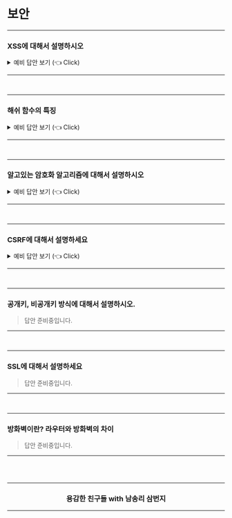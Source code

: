 # 보안

--------------------------------

### XSS에 대해서 설명하시오

<details>
   <summary> 예비 답안 보기 (👈 Click)</summary>
<br />

- 개념
	- Cross-site 스크립팅 공격, 사이트 간 스크립팅 공격
	- 사용자가 입력한 정보를 출력할 때 스크립트가 실행되도록 하는 공격기법
	웹사이트 관리자가 아닌 이가 웹 페이지에 악성 스크립트를 삽입할 수 있는 취약점이다.
	- 이 취약점은 웹 애플리케이션이 사용자로부터 입력 받은 값을 제대로 검사하지 않고 사용할 경우 나타난다.
	- 이 취약점으로 해커가 사용자의 정보(쿠키, 세션 등)를 탈취하거나, 자동으로 비정상적인 기능을 수행하게 할 수 있다.
	- 누군가가 중간에서 사용자의 세션 아이디를 훔친다면 그 사용자처럼 로그인할 수 있게 된다.

- 방어 방법
	- htmlspecialchars 사용
	- 이 함수는 html 코드를 해석하지 않고 화면에 그대로 출력하도록 변환
	- 쿠키는 XSS 공격과 CSRF 공격 등에 취약하기 때문에
	쿠키 속성 HttpOnly 옵션을 활성화한다.
	- HttpOnly: true를 주면 자바스크립트를 통해서 쿠키 값에 접근할 수 없다.
	- XSS 공격 방지
	 - 세션 옵션 Secure을 활성화
	 - HTTPS에서만 쿠키가 전송된다. (즉, HTTPS에서만 세션 정보를 주고받을 수 있다.)
	- XSS 공격 방지
	 - 쿠키를 사용하는 요청은 서버 단에서 검증하는 로직을 꼭 마련해두는 것이 좋다.
	 - HTTPS를 이용해서 통신 하는 것이 좋다.

> Ref. [XSS 공격 Github. WeareSoft](https://github.com/WeareSoft/tech-interview/blob/master/contents/security.md)

</details>

--------------------------------

<br />

--------------------------------

### 해쉬 함수의 특징

<details>
   <summary> 예비 답안 보기 (👈 Click)</summary>
<br />

- 다양한 가변 길이의 입력에 적용될 수 있어야 한다.
- 고정된 길이의 출력을 만든다.
- 주어진 입력값을 해쉬하는 것은 쉽다.
- 해쉬 결과값으로 입력값을 계산하는 것은 불가능 하다.
- 동일한 해쉬값을 가지는 서로 다른 메시지 쌍이 없다.

> Ref. [해쉬알고리즘이란 무엇이며 해쉬함수의 특징과 종류에는 어떠한 것들이 있나요? Kisa](https://www.rootca.or.kr/kor/notice/faqView.jsp?id=308)
  
</details>

--------------------------------

<br />

--------------------------------

### 알고있는 암호화 알고리즘에 대해서 설명하시오 

<details>
   <summary> 예비 답안 보기 (👈 Click)</summary>
<br />

파생 문제 : 대칭 암호화, 비대칭 암호화에 대해서 설명하세요[V사]

[ Points ]
대칭 암호화와 비대칭 암호화로 구분 짓고 설명하는게 좋음

- DES, 3DES
- AES, SHA-1, SHA-256

[ 주의 ] 
MD-1, MD-5 해쉬 알고리즘을 언급하면 안됨. 
단 모바일 실시간 게임 과 같이 연산량과 처리량, 실시간이 중요한 경우 MD-5를 사용할 수 있다고 언급 

>  Ref. [AES와 SHA차이. Tistory brownbears](https://brownbears.tistory.com/73)

</details>

-----------------------

<br />

-----------------------

### CSRF에 대해서 설명하세요

<details>
   <summary> 예비 답안 보기 (👈 Click)</summary>
<br />

- CSRF(Cross Site Request Forgery): XSS공격이 가능한 웹어플리케이션 상에서 공격 대상의 권한(세션)을 사용하여 사용자가 의도하지 않은 행위를 하게 하는 공격(대부분의 공격이 XSS를 통해 트리거되지만 링크 피싱과 같은 사회 공학적 기법도 사용되므로 꼭 XSS가 발생 해야 CSRF가 가능하다고 단정 할 수는 없음)

- 예시: 사용자 명의의 글작성, 글삭제, 회원 탈퇴, 포인트 전송
- 방어 방법: CSRF 토큰 같은 공격자가 사전에 예상 할 수 없는 파라미터를 추가하여 사용자가 직접 수행하는 동작이 아니라면 실행 될 수 없게 함

> (주의) 용어가 비슷하여 SSRF와 혼동 할 수 있는데, 공격 대상이 전혀 다른 기법
	
</details>

-----------------------

<br />

-----------------------

### 공개키, 비공개키 방식에 대해서 설명하시오.

> 답안 준비중입니다.

-----------------------

<br />

-----------------------

### SSL에 대해서 설명하세요

> 답안 준비중입니다.

-----------------------

<br />

-----------------------

### 방화벽이란? 라우터와 방화벽의 차이

> 답안 준비중입니다.

-----------------------

<br />
<br />
<div align=center>
  <hr />
    <h3> 용감한 친구들 with 남송리 삼번지 </h3>
  <hr />
</div>
   
